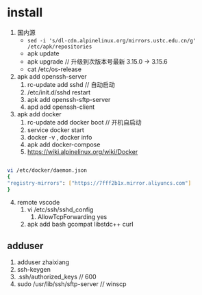 # install
1. 国内源
   -  `sed -i 's/dl-cdn.alpinelinux.org/mirrors.ustc.edu.cn/g' /etc/apk/repositories`
   -  apk update
   -  apk upgrade   // 升级到次版本号最新 3.15.0 -> 3.15.6
   -  cat /etc/os-release
2. apk add openssh-server
   1. rc-update add sshd  // 自动启动
   2. /etc/init.d/sshd restart
   3. apk add openssh-sftp-server
   4. apd add openssh-client
3. apk add docker
   1. rc-update add docker boot // 开机自启动
   2. service docker start
   3. docker -v  , docker info
   4. apk add docker-compose
   5. https://wiki.alpinelinux.org/wiki/Docker
```sh

vi /etc/docker/daemon.json
{
"registry-mirrors": ["https://7fff2b1x.mirror.aliyuncs.com"]
}
```
4. remote vscode 
   1. vi /etc/ssh/sshd_config
      1. AllowTcpForwarding yes
   2. apk add bash  gcompat libstdc++ curl

## adduser
1. adduser zhaixiang
2. ssh-keygen
3. .ssh/authorized_keys   // 600
4. sudo /usr/lib/ssh/sftp-server // winscp